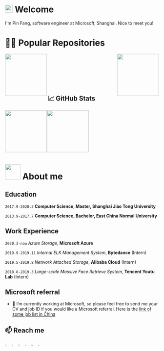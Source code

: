 # <img src="https://media.giphy.com/media/hvRJCLFzcasrR4ia7z/giphy.gif" width="25px"> Welcome
I'm Pin Fang, software engineer at Microsoft, Shanghai. Nice to meet you!

<!-- <p  align="center"><img src="https://media.giphy.com/media/SWoSkN6DxTszqIKEqv/giphy.gif" alt="Coder GIF" width="500" height="400"> -->

# 👨‍💻 Popular Repositories
<a align="left" href="https://github.com/fangpin/siamese-pytorch" title="Algorithms"><img align="left" height="137px" src="https://github-readme-stats.vercel.app/api/pin/?username=fangpin&repo=siamese-pytorch&border_color=61dafb&border_radius=10"></a>
<a align="right" href="https://github.com/fangpin/miniDFS" title="miniDFS"><img align="right" height="137px" src="https://github-readme-stats.vercel.app/api/pin/?username=fangpin&repo=miniDFS&border_color=61dafb&border_radius=10"></a>
<br/><br/><br/><br/><br/><br/>
<!-- <br/><br/><br/><br/><br/><br/>
<div width="100%" align="center">
  <a align="left" href="https://github.com/zumrudu-anka/Turkce-Heceleme-CPP" title="Turkce-Heceleme-CPP"><img align="left" height="115" src="https://github-readme-stats.vercel.app/api/pin/?username=zumrudu-anka&repo=Turkce-Heceleme-CPP&theme=react&border_color=61dafb&border_radius=10"></a>
  <a align="right" href="https://github.com/zumrudu-anka/CopyMoveForgeryDetectionWithDCT" title="Copy&Move Forgery Detection With DCT"><img align="right" height="115" src="https://github-readme-stats.vercel.app/api/pin/?username=zumrudu-anka&repo=CopyMoveForgeryDetectionWithDCT&theme=react&border_color=61dafb&border_radius=10"></a>
</div>
<br/><br/><br/><br/><br/><br/> -->

## &#x1f4c8; GitHub Stats
<a href="https://github.com/fangpin/fangpin"><img height="137px" src="https://github-readme-stats.vercel.app/api?username=fangpin&show_icons=true&theme=gotham" /><img height="137px" src="https://github-readme-stats.vercel.app/api/top-langs/?username=fangpin&hide=vim%20script,java,yasnippet,html&hide_title=true&hide_border=true&layout=compact&langs_count=7&exclude_repo=comp426,Redventures-Movie-Quotes&theme=gotham" /></a>


# <img src="https://media.giphy.com/media/mGcNjsfWAjY5AEZNw6/giphy.gif" width="50"> About me
## Education

`2017.9-2020.3`
__Computer Science, Master, Shanghai Jiao Tong University__

`2013.9-2017.7`
__Computer Science, Bachelor, East China Normal University__
  
## Work Experience

`2020.3-now`
*Azure Storage*, __Microsoft Azure__

`2019.9-2019.11`
*Internal ELK Management System*, __Bytedance__ (Intern)

`2019.5-2019.8`
*Network Attached Storage*, __Alibaba Cloud__ (Intern)

`2018.8-2019.3`
*Large-scale Massive Face Retrieve System*, __Tencent Youtu Lab__ (Intern)

<!-- `2016.7-2017.3`
*Advanced Driver Assistance System*, __Intel IT Flex__ (Intern) -->

## Microsoft referral
- 🔭 I’m currently working at Microsoft, so please feel free to send me your CV and job ID if you would like a Microsoft referral. Here is the [link of some job list in China](https://shimo.im/sheets/vFxa7WoTasED6cAH)

## 📫 Reach me
[<img src="https://img.icons8.com/color/48/000000/linkedin.png" width="3.5%"/>](https://www.linkedin.com/in/pinfang/)
[<img src="https://upload.wikimedia.org/wikipedia/commons/8/83/Steam_icon_logo.svg" width="3.5%"/>](https://steamcommunity.com/id/fangpin/)
[<img src="https://img.icons8.com/windows/72/zhihu.png" width="3.5%"/>](https://www.zhihu.com/people/pifan7)
[<img src="https://img.icons8.com/color/2x/weibo.png" width="3.5%"/>](https://weibo.com/2940472741/profile?rightmod=1&wvr=6&mod=personinfo&is_all=1)
[<img src="https://user-images.githubusercontent.com/9050713/39107515-619773e0-46f5-11e8-9fa9-2859816f1c42.png" width="3.5%"/>](https://space.bilibili.com/2922986)
<a href="mailto:fpfangpin@hotmail.com"> <img src="https://img.icons8.com/color/72/ms-outlook.png" width="3.5%"/> </a>

  
  

